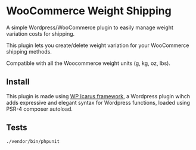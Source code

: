 # WooCommerce Weight Shipping

A simple Wordpress/WooCommerce plugin to easily manage weight variation costs for shipping.

This plugin lets you create/delete weight variation for your WooCommerce shipping methods.

Compatible with all the Woocommerce weight units (g, kg, oz, lbs).

## Install

This plugin is made using [WP Icarus framework](), a Wordpress plugin wihch adds expressive and elegant syntax for Wordpress functions, loaded using PSR-4 composer autoload.

## Tests

```
./vendor/bin/phpunit
```
